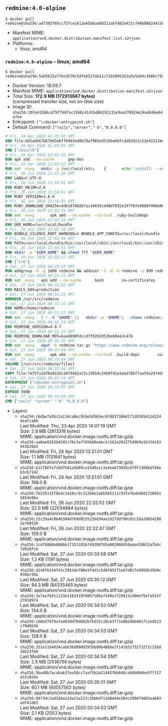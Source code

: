 ## `redmine:4.0-alpine`

```console
$ docker pull redmine@sha256:ad7382f05ccf37ce1612e65b6a480211ab7d82e421cf40b8882d4158fb2142ca
```

-	Manifest MIME: `application/vnd.docker.distribution.manifest.list.v2+json`
-	Platforms:
	-	linux; amd64

### `redmine:4.0-alpine` - linux; amd64

```console
$ docker pull redmine@sha256:5ab5b25a7f6cd570c5dfe652fab11c71b2005262a5e5e84c3606c79a4e3a4b5b
```

-	Docker Version: 18.09.7
-	Manifest MIME: `application/vnd.docker.distribution.manifest.v2+json`
-	Total Size: **172.9 MB (172913667 bytes)**  
	(compressed transfer size, not on-disk size)
-	Image ID: `sha256:201e41566cd75f7407ac15b8c4141bd86192131e9aa378924e24a484be64a7ea`
-	Entrypoint: `["\/docker-entrypoint.sh"]`
-	Default Command: `["rails","server","-b","0.0.0.0"]`

```dockerfile
# Fri, 24 Apr 2020 01:05:03 GMT
ADD file:b91adb67b670d3a6ff9463e48b7def903ed516be66fc4282d22c53e41512be49 in / 
# Fri, 24 Apr 2020 01:05:03 GMT
CMD ["/bin/sh"]
# Fri, 24 Apr 2020 13:01:32 GMT
RUN apk add --no-cache 		gmp-dev
# Fri, 24 Apr 2020 13:01:32 GMT
RUN set -eux; 	mkdir -p /usr/local/etc; 	{ 		echo 'install: --no-document'; 		echo 'update: --no-document'; 	} >> /usr/local/etc/gemrc
# Fri, 26 Jun 2020 21:31:26 GMT
ENV LANG=C.UTF-8
# Fri, 26 Jun 2020 21:58:01 GMT
ENV RUBY_MAJOR=2.6
# Fri, 26 Jun 2020 21:58:01 GMT
ENV RUBY_VERSION=2.6.6
# Fri, 26 Jun 2020 21:58:02 GMT
ENV RUBY_DOWNLOAD_SHA256=5db187882b7ac34016cd48d7032e197f07e4968f406b0690e20193b9b424841f
# Fri, 26 Jun 2020 22:02:55 GMT
RUN set -eux; 		apk add --no-cache --virtual .ruby-builddeps 		autoconf 		bison 		bzip2 		bzip2-dev 		ca-certificates 		coreutils 		dpkg-dev dpkg 		gcc 		gdbm-dev 		glib-dev 		libc-dev 		libffi-dev 		libxml2-dev 		libxslt-dev 		linux-headers 		make 		ncurses-dev 		openssl 		openssl-dev 		patch 		procps 		readline-dev 		ruby 		tar 		xz 		yaml-dev 		zlib-dev 	; 		wget -O ruby.tar.xz "https://cache.ruby-lang.org/pub/ruby/${RUBY_MAJOR%-rc}/ruby-$RUBY_VERSION.tar.xz"; 	echo "$RUBY_DOWNLOAD_SHA256 *ruby.tar.xz" | sha256sum --check --strict; 		mkdir -p /usr/src/ruby; 	tar -xJf ruby.tar.xz -C /usr/src/ruby --strip-components=1; 	rm ruby.tar.xz; 		cd /usr/src/ruby; 		wget -O 'thread-stack-fix.patch' 'https://bugs.ruby-lang.org/attachments/download/7081/0001-thread_pthread.c-make-get_main_stack-portable-on-lin.patch'; 	echo '3ab628a51d92fdf0d2b5835e93564857aea73e0c1de00313864a94a6255cb645 *thread-stack-fix.patch' | sha256sum --check --strict; 	patch -p1 -i thread-stack-fix.patch; 	rm thread-stack-fix.patch; 		{ 		echo '#define ENABLE_PATH_CHECK 0'; 		echo; 		cat file.c; 	} > file.c.new; 	mv file.c.new file.c; 		autoconf; 	gnuArch="$(dpkg-architecture --query DEB_BUILD_GNU_TYPE)"; 	export ac_cv_func_isnan=yes ac_cv_func_isinf=yes; 	./configure 		--build="$gnuArch" 		--disable-install-doc 		--enable-shared 	; 	make -j "$(nproc)"; 	make install; 		runDeps="$( 		scanelf --needed --nobanner --format '%n#p' --recursive /usr/local 			| tr ',' '\n' 			| sort -u 			| awk 'system("[ -e /usr/local/lib/" $1 " ]") == 0 { next } { print "so:" $1 }' 	)"; 	apk add --no-network --virtual .ruby-rundeps 		$runDeps 		bzip2 		ca-certificates 		libffi-dev 		procps 		yaml-dev 		zlib-dev 	; 	apk del --no-network .ruby-builddeps; 		cd /; 	rm -r /usr/src/ruby; 	! apk --no-network list --installed 		| grep -v '^[.]ruby-rundeps' 		| grep -i ruby 	; 	[ "$(command -v ruby)" = '/usr/local/bin/ruby' ]; 	ruby --version; 	gem --version; 	bundle --version
# Fri, 26 Jun 2020 22:02:55 GMT
ENV GEM_HOME=/usr/local/bundle
# Fri, 26 Jun 2020 22:02:56 GMT
ENV BUNDLE_SILENCE_ROOT_WARNING=1 BUNDLE_APP_CONFIG=/usr/local/bundle
# Fri, 26 Jun 2020 22:02:56 GMT
ENV PATH=/usr/local/bundle/bin:/usr/local/sbin:/usr/local/bin:/usr/sbin:/usr/bin:/sbin:/bin
# Fri, 26 Jun 2020 22:02:57 GMT
RUN mkdir -p "$GEM_HOME" && chmod 777 "$GEM_HOME"
# Fri, 26 Jun 2020 22:02:57 GMT
CMD ["irb"]
# Sat, 27 Jun 2020 00:25:13 GMT
RUN addgroup -S -g 1000 redmine && adduser -S -H -G redmine -u 999 redmine
# Sat, 27 Jun 2020 00:31:21 GMT
RUN set -eux; 	apk add --no-cache 		bash 		ca-certificates 		su-exec 		tini 		tzdata 		wget 				bzr 		git 		mercurial 		openssh-client 		subversion 				ghostscript-fonts 		imagemagick6 	;
# Sat, 27 Jun 2020 00:31:22 GMT
ENV RAILS_ENV=production
# Sat, 27 Jun 2020 00:31:22 GMT
WORKDIR /usr/src/redmine
# Sat, 27 Jun 2020 00:31:22 GMT
ENV HOME=/home/redmine
# Sat, 27 Jun 2020 00:31:23 GMT
RUN set -eux; 	[ ! -d "$HOME" ]; 	mkdir -p "$HOME"; 	chown redmine:redmine "$HOME"; 	chmod 1777 "$HOME"
# Sat, 27 Jun 2020 00:31:23 GMT
ENV REDMINE_VERSION=4.0.7
# Sat, 27 Jun 2020 00:31:23 GMT
ENV REDMINE_DOWNLOAD_MD5=baad690fdccd7f0282d53beb0ee2c47b
# Sat, 27 Jun 2020 00:31:26 GMT
RUN set -eux; 	wget -O redmine.tar.gz "https://www.redmine.org/releases/redmine-${REDMINE_VERSION}.tar.gz"; 	echo "$REDMINE_DOWNLOAD_MD5 *redmine.tar.gz" | md5sum -c -; 	tar -xf redmine.tar.gz --strip-components=1; 	rm redmine.tar.gz files/delete.me log/delete.me; 	mkdir -p log public/plugin_assets sqlite tmp/pdf tmp/pids; 	chown -R redmine:redmine ./; 	echo 'config.logger = Logger.new(STDOUT)' > config/additional_environment.rb; 	chmod -R ugo=rwX config db sqlite; 	find log tmp -type d -exec chmod 1777 '{}' +
# Sat, 27 Jun 2020 00:33:04 GMT
RUN set -eux; 		apk add --no-cache --virtual .build-deps 		coreutils 		freetds-dev 		gcc 		make 		mariadb-dev 		musl-dev 		patch 		postgresql-dev 		sqlite-dev 		ttf2ufm 		zlib-dev 		imagemagick6-dev 	; 		su-exec redmine bundle install --jobs "$(nproc)" --without development test; 	for adapter in mysql2 postgresql sqlserver sqlite3; do 		echo "$RAILS_ENV:" > ./config/database.yml; 		echo "  adapter: $adapter" >> ./config/database.yml; 		su-exec redmine bundle install --jobs "$(nproc)" --without development test; 		cp Gemfile.lock "Gemfile.lock.${adapter}"; 	done; 	rm ./config/database.yml; 	chmod -R ugo=rwX Gemfile.lock "$GEM_HOME"; 	rm -rf ~redmine/.bundle; 		rm /usr/local/bundle/gems/rbpdf-font-1.19.*/lib/fonts/ttf2ufm/ttf2ufm; 		runDeps="$( 		scanelf --needed --nobanner --format '%n#p' --recursive /usr/local/bundle/gems 		| tr ',' '\n' 		| sort -u 		| awk 'system("[ -e /usr/local/lib/" $1 " ]") == 0 { next } { print "so:" $1 }' 	)"; 	apk add --no-network --virtual .redmine-rundeps $runDeps; 	apk del --no-network .build-deps
# Sat, 27 Jun 2020 00:33:04 GMT
VOLUME [/usr/src/redmine/files]
# Sat, 27 Jun 2020 00:33:04 GMT
COPY file:74f57a1bf0a912dc2879462a72c1d654c2450fd1e1dad78bffaafda2974d3e97 in / 
# Sat, 27 Jun 2020 00:33:04 GMT
ENTRYPOINT ["/docker-entrypoint.sh"]
# Sat, 27 Jun 2020 00:33:05 GMT
EXPOSE 3000
# Sat, 27 Jun 2020 00:33:05 GMT
CMD ["rails" "server" "-b" "0.0.0.0"]
```

-	Layers:
	-	`sha256:cbdbe7a5bc2a134ca8ec91be58565ec07d037386d1f1d8385412d224deafca08`  
		Last Modified: Thu, 23 Apr 2020 14:07:19 GMT  
		Size: 2.8 MB (2813316 bytes)  
		MIME: application/vnd.docker.image.rootfs.diff.tar.gzip
	-	`sha256:aa8ae8202b42d1c70c3a7f65680eabc1c562a29227549b9a1b33dc03943b20d2`  
		Last Modified: Fri, 24 Apr 2020 13:21:01 GMT  
		Size: 1.1 MB (1131841 bytes)  
		MIME: application/vnd.docker.image.rootfs.diff.tar.gzip
	-	`sha256:b21786fe7c0d7561a5b89ca15d8a1c3e4ea673820cd79f1308bdfd8eb3cb7142`  
		Last Modified: Fri, 24 Apr 2020 13:21:01 GMT  
		Size: 198.0 B  
		MIME: application/vnd.docker.image.rootfs.diff.tar.gzip
	-	`sha256:fb235115f8edc3a10cc9c312b6e1abb565211c93fa76ab48d17268515854e8be`  
		Last Modified: Fri, 26 Jun 2020 22:32:52 GMT  
		Size: 22.0 MB (22034884 bytes)  
		MIME: application/vnd.docker.image.rootfs.diff.tar.gzip
	-	`sha256:15c29a4c064b384d769d0155220d34ae1d2fddf90c92c2da398542082e780530`  
		Last Modified: Fri, 26 Jun 2020 22:32:47 GMT  
		Size: 139.0 B  
		MIME: application/vnd.docker.image.rootfs.diff.tar.gzip
	-	`sha256:1c476068e888bb1f351101b749200705a002008950a4e439b52a7b4c7d918fcb`  
		Last Modified: Sat, 27 Jun 2020 00:33:58 GMT  
		Size: 1.2 KB (1191 bytes)  
		MIME: application/vnd.docker.image.rootfs.diff.tar.gzip
	-	`sha256:d14876154f43c2933de788e3f4d1c5d8f032f1e67d81fe9950b35b0c036bc95b`  
		Last Modified: Sat, 27 Jun 2020 00:35:12 GMT  
		Size: 84.3 MB (84335465 bytes)  
		MIME: application/vnd.docker.image.rootfs.diff.tar.gzip
	-	`sha256:3e7eef6551123b1102419f8867186a7430e1f29913c500ef5efa543f27818974`  
		Last Modified: Sat, 27 Jun 2020 00:34:53 GMT  
		Size: 134.0 B  
		MIME: application/vnd.docker.image.rootfs.diff.tar.gzip
	-	`sha256:c68ed76f4a7e483ddf6d602bfbd15c28c63ff1e062dbb401fc2e4523c79d8636`  
		Last Modified: Sat, 27 Jun 2020 00:34:53 GMT  
		Size: 128.0 B  
		MIME: application/vnd.docker.image.rootfs.diff.tar.gzip
	-	`sha256:351e11b4834cabb36d0909293bb99b488be2f141b52752722f2c21bd34b33fb0`  
		Last Modified: Sat, 27 Jun 2020 00:34:54 GMT  
		Size: 2.5 MB (2536756 bytes)  
		MIME: application/vnd.docker.image.rootfs.diff.tar.gzip
	-	`sha256:5ba48b7acabab37ea58cc7aaf5b2a2144576b846cab0b0b0be5ff157e55c024a`  
		Last Modified: Sat, 27 Jun 2020 00:35:01 GMT  
		Size: 60.1 MB (60057562 bytes)  
		MIME: application/vnd.docker.image.rootfs.diff.tar.gzip
	-	`sha256:89734c2ad326a224a21a217c3bbbdf11b8d44e364c2998f9db5aa683adf41d63`  
		Last Modified: Sat, 27 Jun 2020 00:34:53 GMT  
		Size: 2.1 KB (2053 bytes)  
		MIME: application/vnd.docker.image.rootfs.diff.tar.gzip
